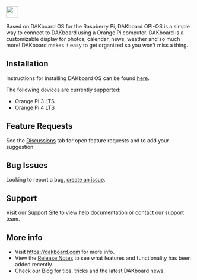 <img src="https://static.dakboard.com/assets/img/dakboard-logos/dakboard-logo-horiz.png" style="height: 32px;">

Based on DAKboard OS for the Raspberry Pi, DAKboard OPI-OS is a simple way to connect to DAKboard using a Orange Pi computer.  DAKboard is a customizable display for photos, calendar, news, weather and so much more! DAKboard makes it easy to get organized so you won’t miss a thing.

## Installation
Instructions for installing DAKboard OS can be found <a href="https://dakboard.freshdesk.com/support/solutions/articles/35000210494-orange-pi-download-and-install-dakboard-os">here</a>.

The following devices are currently supported:
- Orange Pi 3 LTS
- Orange Pi 4 LTS

## Feature Requests
See the <a href="https://github.com/dakboard/Hardware-OPI-OS/discussions">Discussions</a> tab for open feature requests and to add your suggestion.

## Bug Issues
Looking to report a bug, <a href="https://github.com/dakboard/Hardware-OPI-OS/issues/new?assignees=&labels=bug&template=bug_report.md&title=">create an issue</a>.

## Support
Visit our <a href="https://dakboard.com/support">Support Site</a> to view help documentation or contact our support team. 

## More info
- Visit <a href="https://dakboard.com">https://dakboard.com</a> for more info.  
- View the <a href="https://github.com/dakboard/Cloud-Platform/releases/">Release Notes</a> to see what features and functionality has been added recently.  
- Check our <a href="https://blog.dakboard.com">Blog</a> for tips, tricks and the latest DAKboard news.
